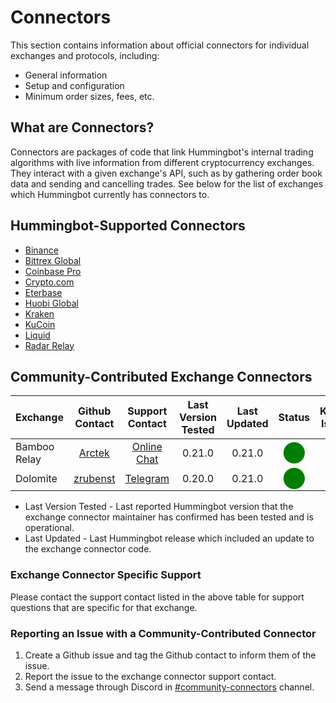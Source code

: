# Connectors

This section contains information about official connectors for individual exchanges and protocols, including:

* General information
* Setup and configuration
* Minimum order sizes, fees, etc.

## What are Connectors?

Connectors are packages of code that link Hummingbot's internal trading algorithms with live information from different cryptocurrency exchanges. They interact with a given exchange's API, such as by gathering order book data and sending and cancelling trades. See below for the list of exchanges which Hummingbot currently has connectors to.

## Hummingbot-Supported Connectors

* [Binance](/connectors/binance)
* [Bittrex Global](/connectors/bittrex)
* [Coinbase Pro](/connectors/coinbase)
* [Crypto.com](/connectors/crypto-com)
* [Eterbase](/connectors/eterbase)
* [Huobi Global](/connectors/huobi)
* [Kraken](/connectors/kraken)
* [KuCoin](/connectors/kucoin)
* [Liquid](/connectors/liquid)
* [Radar Relay](/connectors/radar-relay)

## Community-Contributed Exchange Connectors

| Exchange | Github Contact | Support Contact | Last Version Tested | Last Updated | Status | Known Issues |
| --- |:---:|:---:|:---:|:---:|:---:|:---:|
| Bamboo Relay | [Arctek](https://github.com/Arctek) | [Online Chat](https://bamboorelay.com/) | 0.21.0 | 0.21.0 | <span style="color:green; font-size:25px">⬤</span> |  |
| Dolomite | [zrubenst](https://github.com/zrubenst) | [Telegram](https://t.me/dolomite_official) | 0.20.0 | 0.21.0 | <span style="color:green; font-size:25px"> ⬤</span> |  |

* Last Version Tested - Last reported Hummingbot version that the exchange connector maintainer has confirmed has been tested and is operational.
* Last Updated - Last Hummingbot release which included an update to the exchange connector code.

### Exchange Connector Specific Support

Please contact the support contact listed in the above table for support questions that are specific for that exchange.

### Reporting an Issue with a Community-Contributed Connector

1. Create a Github issue and tag the Github contact to inform them of the issue.
1. Report the issue to the exchange connector support contact.
1. Send a message through Discord in [#community-connectors](https://discordapp.com/channels/530578568154054663/642099307922718730) channel.